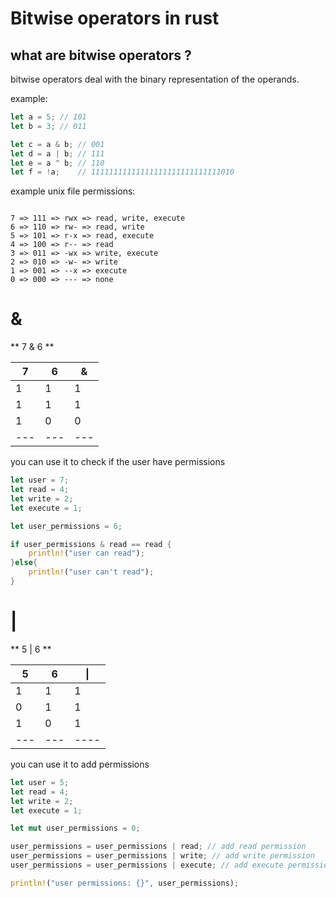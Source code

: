 




# Bitwise operators in rust


## what are bitwise operators ?

bitwise operators deal with the binary representation of the operands.

example:

```rust
let a = 5; // 101
let b = 3; // 011

let c = a & b; // 001
let d = a | b; // 111
let e = a ^ b; // 110
let f = !a;    // 11111111111111111111111111111010
```




example unix file permissions:

```

7 => 111 => rwx => read, write, execute
6 => 110 => rw- => read, write
5 => 101 => r-x => read, execute
4 => 100 => r-- => read
3 => 011 => -wx => write, execute
2 => 010 => -w- => write
1 => 001 => --x => execute
0 => 000 => --- => none

```


# &

** 7 & 6 **

| 7 | 6 | & |
|---|---|---|
| 1 | 1 | 1 |
| 1 | 1 | 1 |
| 1 | 0 | 0 |
|---|---|---|

you can use it to check if the user have permissions

```rust
let user = 7;
let read = 4;
let write = 2;
let execute = 1;

let user_permissions = 6;

if user_permissions & read == read {
    println!("user can read");
}else{
    println!("user can't read");
}
```

# |

** 5 | 6 **

| 5 | 6 | \| |
|---|---|----|
| 1 | 1 | 1  |
| 0 | 1 | 1  |
| 1 | 0 | 1  |
|---|---|----|

you can use it to add permissions

```rust
let user = 5;
let read = 4;
let write = 2;
let execute = 1;

let mut user_permissions = 0;

user_permissions = user_permissions | read; // add read permission
user_permissions = user_permissions | write; // add write permission
user_permissions = user_permissions | execute; // add execute permission

println!("user permissions: {}", user_permissions);
```








